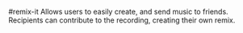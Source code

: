 #remix-it
Allows users to easily create, and send music to friends. Recipients can contribute to the recording, creating their own remix. 
